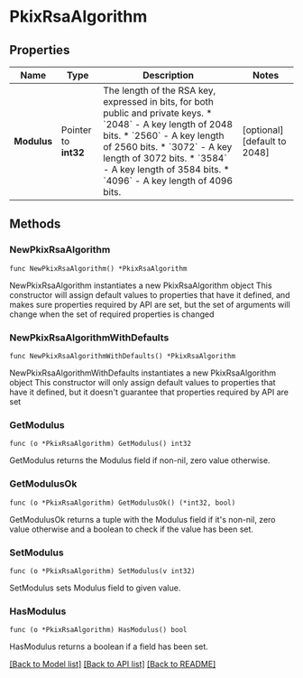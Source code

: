 # PkixRsaAlgorithm

## Properties

Name | Type | Description | Notes
------------ | ------------- | ------------- | -------------
**Modulus** | Pointer to **int32** | The length of the RSA key, expressed in bits, for both public and private keys. * &#x60;2048&#x60; - A key length of 2048 bits. * &#x60;2560&#x60; - A key length of 2560 bits. * &#x60;3072&#x60; - A key length of 3072 bits. * &#x60;3584&#x60; - A key length of 3584 bits. * &#x60;4096&#x60; - A key length of 4096 bits. | [optional] [default to 2048]

## Methods

### NewPkixRsaAlgorithm

`func NewPkixRsaAlgorithm() *PkixRsaAlgorithm`

NewPkixRsaAlgorithm instantiates a new PkixRsaAlgorithm object
This constructor will assign default values to properties that have it defined,
and makes sure properties required by API are set, but the set of arguments
will change when the set of required properties is changed

### NewPkixRsaAlgorithmWithDefaults

`func NewPkixRsaAlgorithmWithDefaults() *PkixRsaAlgorithm`

NewPkixRsaAlgorithmWithDefaults instantiates a new PkixRsaAlgorithm object
This constructor will only assign default values to properties that have it defined,
but it doesn't guarantee that properties required by API are set

### GetModulus

`func (o *PkixRsaAlgorithm) GetModulus() int32`

GetModulus returns the Modulus field if non-nil, zero value otherwise.

### GetModulusOk

`func (o *PkixRsaAlgorithm) GetModulusOk() (*int32, bool)`

GetModulusOk returns a tuple with the Modulus field if it's non-nil, zero value otherwise
and a boolean to check if the value has been set.

### SetModulus

`func (o *PkixRsaAlgorithm) SetModulus(v int32)`

SetModulus sets Modulus field to given value.

### HasModulus

`func (o *PkixRsaAlgorithm) HasModulus() bool`

HasModulus returns a boolean if a field has been set.


[[Back to Model list]](../README.md#documentation-for-models) [[Back to API list]](../README.md#documentation-for-api-endpoints) [[Back to README]](../README.md)


